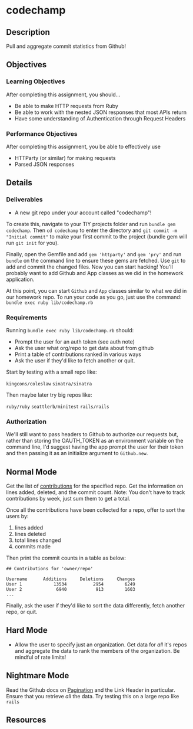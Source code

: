 # codechamp

## Description

Pull and aggregate commit statistics from Github!

## Objectives

### Learning Objectives

After completing this assignment, you should…

* Be able to make HTTP requests from Ruby
* Be able to work with the nested JSON responses that most APIs return
* Have some understanding of Authentication through Request Headers

### Performance Objectives

After completing this assignment, you be able to effectively use

* HTTParty (or similar) for making requests
* Parsed JSON responses

## Details

### Deliverables

* A new git repo under your account called "codechamp"!

To create this, navigate to your TIY projects folder and run
`bundle gem codechamp`. Then `cd codechamp` to enter the directory
and `git commit -m "Initial commit"` to make your first commit to
the project (bundle gem will run `git init` for you).

Finally, open the Gemfile and add `gem 'httparty'` and `gem 'pry'`
and run `bundle` on the command line to ensure these gems are fetched.
Use `git` to add and commit the changed files. Now you can start hacking!
You'll probably want to add Github and App classes as we did in the
homework application.

At this point, you can start `Github` and `App` classes similar to what we
did in our homework repo. To run your code as you go, just use the command:
`bundle exec ruby lib/codechamp.rb`

### Requirements

Running `bundle exec ruby lib/codechamp.rb` should:

* Prompt the user for an auth token (see auth note)
* Ask the user what org/repo to get data about from github
* Print a table of contributions ranked in various ways
* Ask the user if they'd like to fetch another or quit.

Start by testing with a small repo like:

`kingcons/coleslaw`
`sinatra/sinatra`

Then maybe later try big repos like:

`ruby/ruby`
`seattlerb/minitest`
`rails/rails`

### Authorization

We'll still want to pass headers to Github to authorize our requests but,
rather than storing the OAUTH_TOKEN as an environment variable on the
command line, I'd suggest having the app prompt the user for their token
and then passing it as an initialize argument to `Github.new`.

## Normal Mode

Get the list of [contributions][contributors] for the specified repo.
Get the information on lines added, deleted, and the commit count.
Note: You don't have to track contributions by week, just sum them to get a total.

[contributors]: https://developer.github.com/v3/repos/statistics/#contributors

Once all the contributions have been collected for a repo, offer to sort
the users by:

1) lines added
2) lines deleted
3) total lines changed
4) commits made

Then print the commit counts in a table as below:

```
## Contributions for 'owner/repo'

Username      Additions     Deletions     Changes
User 1            13534          2954        6249
User 2             6940           913        1603
...
```

Finally, ask the user if they'd like to sort the data differently,
fetch another repo, or quit.

## Hard Mode

* Allow the user to specify just an organization. Get data for *all* it's
  repos and aggregate the data to rank the members of the organization.
  Be mindful of rate limits!

[members]: https://developer.github.com/v3/orgs/members/#public-members-list


## Nightmare Mode

Read the Github docs on [Pagination][pagination] and the Link Header in
particular. Ensure that you retrieve *all* the data. Try testing this
on a large repo like `rails`

[pagination]: https://developer.github.com/v3/#pagination

## Resources

[httparty]: https://johnnunemaker.com/httparty/
